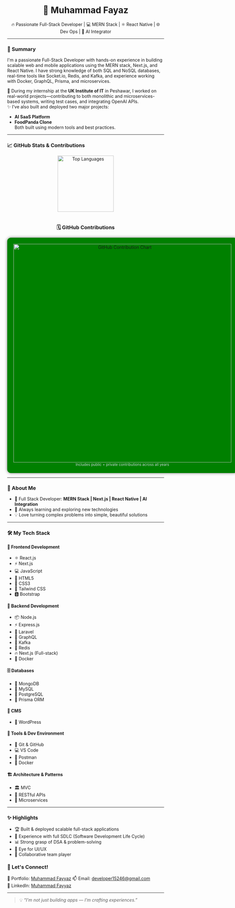 <h1 align="center">👋 Muhammad Fayaz</h1>

<p align="center">
  🔥 Passionate Full-Stack Developer | 💻 MERN Stack | ⚛️ React Native | 🌐 Dev Ops | 🤖 AI Integrator
</p>

---

### 🧠 Summary

I'm a passionate Full-Stack Developer with hands-on experience in building scalable web and mobile applications using the MERN stack, Next.js, and React Native. I have strong knowledge of both SQL and NoSQL databases, real-time tools like Socket.io, Redis, and Kafka, and experience working with Docker, GraphQL, Prisma, and microservices.

🚀 During my internship at the **UK Institute of IT** in Peshawar, I worked on real-world projects—contributing to both monolithic and microservices-based systems, writing test cases, and integrating OpenAI APIs.  
✨ I’ve also built and deployed two major projects:  
- **AI SaaS Platform**  
- **FoodPanda Clone**  
Both built using modern tools and best practices.



---

### 📈 GitHub Stats & Contributions

<div align="center" style="display: flex; flex-wrap: wrap; justify-content: center; gap: 10px;">

  <img src="https://github-readme-stats.vercel.app/api/top-langs/?username=FAIZY152&layout=compact&theme=tokyonight" alt="Top Languages" height="180" />

</div>

<br/>

<h3 align="center">🗓️ GitHub Contributions</h3>

<div align="center" style="background-color: green; padding: 20px; border-radius: 12px; box-shadow: 0 0 10px rgba(0,0,0,0.5); display: inline-block;">
  <img src="https://ghchart.rshah.org/007acc/FAIZY152" alt="GitHub Contribution Chart" width="700" />
  <br />
  <sub style="color: #c9d1d9;">Includes public + private contributions across all years</sub>
</div>


---

### 💫 About Me

- 🚀 Full Stack Developer: **MERN Stack | Next.js | React Native | AI Integration**
- 🌱 Always learning and exploring new technologies
- 💡 Love turning complex problems into simple, beautiful solutions

---

### 🛠️ My Tech Stack

#### 🎨 Frontend Development
- ⚛️ React.js
- ⚡ Next.js
- 💻 JavaScript
- 📄 HTML5
- 🎨 CSS3
- 🚀 Tailwind CSS
- 🅱️ Bootstrap

#### 🔧 Backend Development
- 📦 Node.js
- ⚡ Express.js
- 🔺 Laravel
- 🧬 GraphQL
- 📣 Kafka
- 🧠 Redis
- 🔥 Next.js (Full-stack)
- 🐳 Docker

#### 🗄️ Databases
- 🍃 MongoDB
- 🐬 MySQL
- 🔄 PostgreSQL
- 🔧 Prisma ORM

#### 📝 CMS
- 📰 WordPress

#### 🧪 Tools & Dev Environment
- 🧰 Git & GitHub
- 💻 VS Code
- 🧪 Postman
- 🐳 Docker

#### 🏗️ Architecture & Patterns
- 🏛️ MVC
- 🔄 RESTful APIs
- 🎯 Microservices

---

### ✨ Highlights

- 🏆 Built & deployed scalable full-stack applications
- 🔁 Experience with full SDLC (Software Development Life Cycle)
- 📊 Strong grasp of DSA & problem-solving
- 🎨 Eye for UI/UX
- 🤝 Collaborative team player



### 🤝 Let's Connect!
🔗 Portfolio: [Muhammad Fayyaz](https://torp-em-anvp.vercel.app/)
📫 Email: [developer15246@gmail.com](mailto:developer15246@gmail.com)  
🔗 LinkedIn: [Muhammad Fayyaz](https://www.linkedin.com/in/muhammad-fayyaz-24a3a0255/)

---

> 💡 *“I’m not just building apps — I’m crafting experiences.”*

